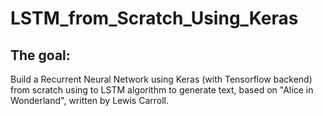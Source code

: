 # LSTM_from_Scratch_Using_Keras

## The goal: 
Build a Recurrent Neural Network using Keras (with Tensorflow backend) from scratch using to LSTM algorithm to generate text, based on "Alice in Wonderland", written by Lewis Carroll.

